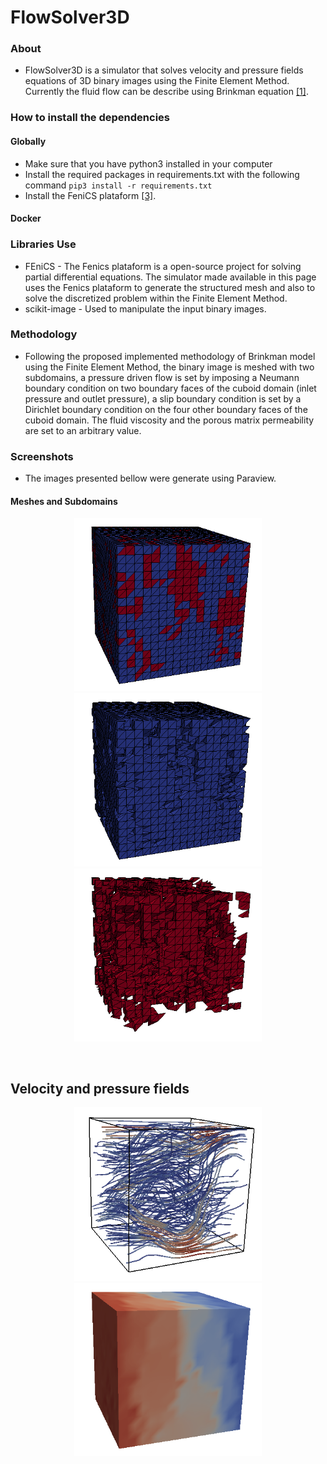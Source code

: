 # FlowSolver3D
### About
* FlowSolver3D is a simulator that solves velocity and pressure fields equations of 3D binary images using the Finite Element Method.
Currently the fluid flow can be describe using Brinkman equation <a href="https://en.wikipedia.org/wiki/Darcy%27s_law#Brinkman_form_of_Darcy's_law">[1]</a>.

### How to install the dependencies
#### Globally
* Make sure that you have python3 installed in your computer
* Install the required packages in requirements.txt with the following command `pip3 install -r requirements.txt`
* Install the FeniCS plataform <a href="https://fenicsproject.org/download/">[3]</a>.

#### Docker

### Libraries Use
* FEniCS - The Fenics plataform is a open-source project for solving partial differential equations. The simulator made available in this page uses the Fenics plataform to generate the structured mesh and also to solve the discretized problem within the Finite
Element Method.
* scikit-image - Used to manipulate the input binary images.

### Methodology
* Following the proposed implemented methodology of Brinkman model using the Finite Element Method, the binary image is meshed with two subdomains, a pressure driven flow is set by imposing a Neumann boundary condition on two boundary faces of the cuboid domain (inlet pressure and outlet pressure), a slip boundary condition is set by a Dirichlet boundary condition on the four other boundary faces of the cuboid domain. The fluid viscosity and the porous matrix permeability are set to an arbitrary value.

### Screenshots
* The images presented bellow were generate using Paraview.

#### Meshes and Subdomains

<p align="center">
  <img src="screenshots/mesh.png" width="300" />
  <br />
  <img src="screenshots/meshSub1.png" width="300" />
  <img src="screenshots/meshSub2.png" width="300" />
</p>
<br />

## Velocity and pressure fields

<p align="center">
  <img src="screenshots/velocity.png" width="300"/>
  <img src="screenshots/pressure.png" width="300"/> 
</p>
<br />
